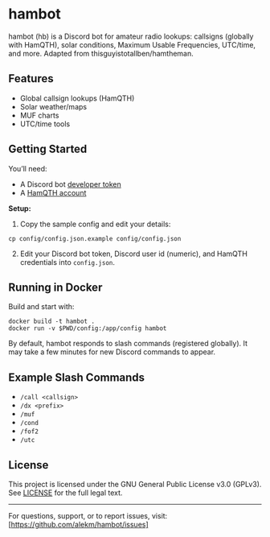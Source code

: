 # hambot

hambot (hb) is a Discord bot for amateur radio lookups: callsigns (globally with HamQTH), solar conditions, Maximum Usable Frequencies, UTC/time, and more. Adapted from thisguyistotallben/hamtheman.

## Features
- Global callsign lookups (HamQTH)
- Solar weather/maps
- MUF charts
- UTC/time tools

## Getting Started

You’ll need:
- A Discord bot [developer token](https://discordapp.com/developers/applications/)
- A [HamQTH account](https://hamqth.com)

**Setup:**
1. Copy the sample config and edit your details:
        
```cp config/config.json.example config/config.json```

2. Edit your Discord bot token, Discord user id (numeric), and HamQTH credentials into `config.json`.

## Running in Docker

Build and start with:

```
docker build -t hambot .
docker run -v $PWD/config:/app/config hambot
```

By default, hambot responds to slash commands (registered globally). It may take a few minutes for new Discord commands to appear.

## Example Slash Commands
- `/call <callsign>`
- `/dx <prefix>`
- `/muf`
- `/cond`
- `/fof2`
- `/utc`

## License

This project is licensed under the GNU General Public License v3.0 (GPLv3).  
See [LICENSE](LICENSE) for the full legal text.


---
For questions, support, or to report issues, visit: [https://github.com/alekm/hambot/issues]




